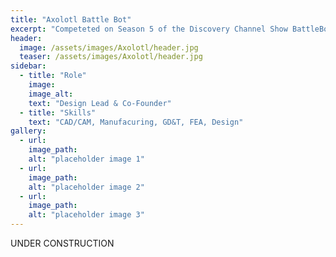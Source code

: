 ```yaml
---
title: "Axolotl Battle Bot"
excerpt: "Competeted on Season 5 of the Discovery Channel Show BattleBots"
header:
  image: /assets/images/Axolotl/header.jpg
  teaser: /assets/images/Axolotl/header.jpg
sidebar:
  - title: "Role"
    image: 
    image_alt: 
    text: "Design Lead & Co-Founder"
  - title: "Skills"
    text: "CAD/CAM, Manufacuring, GD&T, FEA, Design"
gallery:
  - url:
    image_path: 
    alt: "placeholder image 1"
  - url: 
    image_path: 
    alt: "placeholder image 2"
  - url: 
    image_path: 
    alt: "placeholder image 3"
---
```


UNDER CONSTRUCTION
